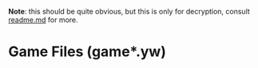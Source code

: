 **Note**: this should be quite obvious, but this is only for decryption, consult [readme.md](https://github.com/n123git/YWSaveEditor/blob/main/docs/readme.md) for more.

# Game Files (game*.yw)
